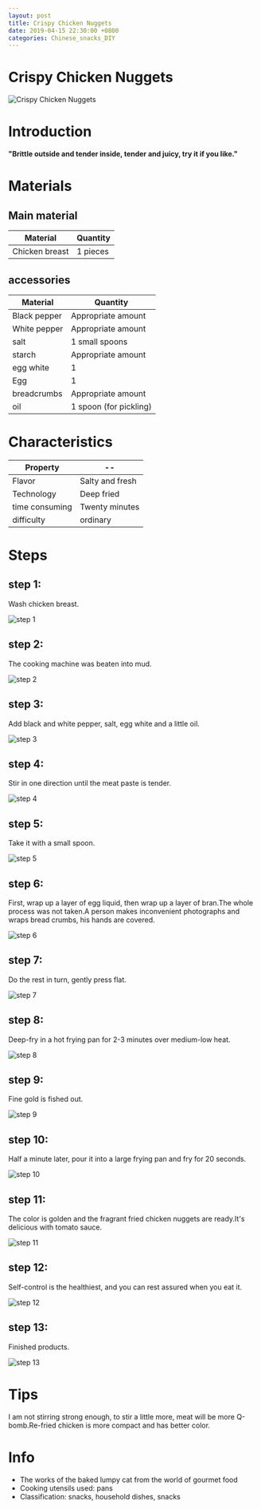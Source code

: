 ```yaml
---
layout: post
title: Crispy Chicken Nuggets
date: 2019-04-15 22:30:00 +0800
categories: Chinese_snacks_DIY
---
```


# Crispy Chicken Nuggets

![Crispy Chicken Nuggets]({{site.baseurl}}/img/402658/402658.jpg)

# Introduction

**"Brittle outside and tender inside, tender and juicy, try it if you like."**

# Materials


## Main material

Material|Quantity
--|--
Chicken breast|1 pieces

## accessories

Material|Quantity
--|--
Black pepper|Appropriate amount
White pepper|Appropriate amount
salt|1 small spoons
starch|Appropriate amount
egg white|1
Egg|1
breadcrumbs|Appropriate amount
oil|1 spoon (for pickling)

# Characteristics

Property|--
--|--
Flavor|Salty and fresh
Technology|Deep fried
time consuming|Twenty minutes
difficulty|ordinary

# Steps

## step 1:

Wash chicken breast.

![step 1]({{site.baseurl}}/img/402658/1.jpg)

## step 2:

The cooking machine was beaten into mud.

![step 2]({{site.baseurl}}/img/402658/2.jpg)

## step 3:

Add black and white pepper, salt, egg white and a little oil.

![step 3]({{site.baseurl}}/img/402658/3.jpg)

## step 4:

Stir in one direction until the meat paste is tender.

![step 4]({{site.baseurl}}/img/402658/4.jpg)

## step 5:

Take it with a small spoon.

![step 5]({{site.baseurl}}/img/402658/5.jpg)

## step 6:

First, wrap up a layer of egg liquid, then wrap up a layer of bran.The whole process was not taken.A person makes inconvenient photographs and wraps bread crumbs, his hands are covered.

![step 6]({{site.baseurl}}/img/402658/6.jpg)

## step 7:

Do the rest in turn, gently press flat.

![step 7]({{site.baseurl}}/img/402658/7.jpg)

## step 8:

Deep-fry in a hot frying pan for 2-3 minutes over medium-low heat.

![step 8]({{site.baseurl}}/img/402658/8.jpg)

## step 9:

Fine gold is fished out.

![step 9]({{site.baseurl}}/img/402658/9.jpg)

## step 10:

Half a minute later, pour it into a large frying pan and fry for 20 seconds.

![step 10]({{site.baseurl}}/img/402658/10.jpg)

## step 11:

The color is golden and the fragrant fried chicken nuggets are ready.It's delicious with tomato sauce.

![step 11]({{site.baseurl}}/img/402658/11.jpg)

## step 12:

Self-control is the healthiest, and you can rest assured when you eat it.

![step 12]({{site.baseurl}}/img/402658/12.jpg)

## step 13:

Finished products.

![step 13]({{site.baseurl}}/img/402658/13.jpg)

# Tips

I am not stirring strong enough, to stir a little more, meat will be more Q-bomb.Re-fried chicken is more compact and has better color.

# Info

- The works of the baked lumpy cat from the world of gourmet food
- Cooking utensils used: pans
- Classification: snacks, household dishes, snacks